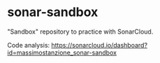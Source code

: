 # sonar-sandbox
"Sandbox" repository to practice with SonarCloud.

Code analysis: https://sonarcloud.io/dashboard?id=massimostanzione_sonar-sandbox
